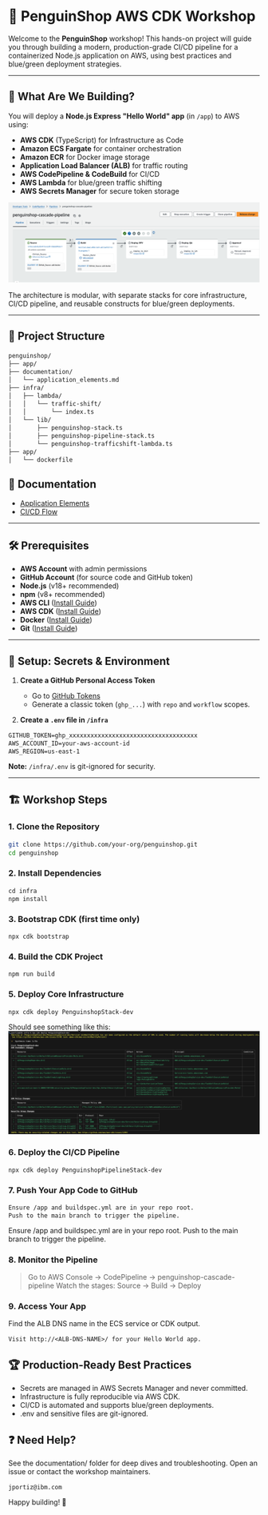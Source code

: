 # 🐧 PenguinShop AWS CDK Workshop

Welcome to the **PenguinShop** workshop! This hands-on project will guide you through building a modern, production-grade CI/CD pipeline for a containerized Node.js application on AWS, using best practices and blue/green deployment strategies.

---

## 🚀 What Are We Building?

You will deploy a **Node.js Express "Hello World" app** (in `/app`) to AWS using:

- **AWS CDK** (TypeScript) for Infrastructure as Code
- **Amazon ECS Fargate** for container orchestration
- **Amazon ECR** for Docker image storage
- **Application Load Balancer (ALB)** for traffic routing
- **AWS CodePipeline & CodeBuild** for CI/CD
- **AWS Lambda** for blue/green traffic shifting
- **AWS Secrets Manager** for secure token storage

![PenguinShop Architecture](documentation/images/cdicd_pipeline.png)

The architecture is modular, with separate stacks for core infrastructure, CI/CD pipeline, and reusable constructs for blue/green deployments.

---

## 📂 Project Structure
```
penguinshop/
├── app/                       
├── documentation/
│   └── application_elements.md
├── infra/
│   ├── lambda/
│   │   └── traffic-shift/
│   │       └── index.ts
│   └── lib/
│       ├── penguinshop-stack.ts
│       ├── penguinshop-pipeline-stack.ts
│       └── penguinshop-trafficshift-lambda.ts
├── app/                  
│   └── dockerfile
```

## 📖 Documentation

- [Application Elements](documentation/application_elements.md)
- [CI/CD Flow](documentation/application_flow.md)

---

## 🛠️ Prerequisites

- **AWS Account** with admin permissions
- **GitHub Account** (for source code and GitHub token)
- **Node.js** (v18+ recommended)
- **npm** (v8+ recommended)
- **AWS CLI** ([Install Guide](https://docs.aws.amazon.com/cli/latest/userguide/getting-started-install.html))
- **AWS CDK** ([Install Guide](https://docs.aws.amazon.com/cdk/v2/guide/getting_started.html))
- **Docker** ([Install Guide](https://www.docker.com/products/docker-desktop))
- **Git** ([Install Guide](https://git-scm.com/book/en/v2/Getting-Started-Installing-Git))

---

## 🔐 Setup: Secrets & Environment

1. **Create a GitHub Personal Access Token**  
   - Go to [GitHub Tokens](https://github.com/settings/tokens)
   - Generate a classic token (`ghp_...`) with `repo` and `workflow` scopes.

2. **Create a `.env` file in `/infra`**  
```
GITHUB_TOKEN=ghp_xxxxxxxxxxxxxxxxxxxxxxxxxxxxxxxxxxxx AWS_ACCOUNT_ID=your-aws-account-id
AWS_REGION=us-east-1
```
**Note:** `/infra/.env` is git-ignored for security.

---

## 🏗️ Workshop Steps

### 1. **Clone the Repository**

```sh
git clone https://github.com/your-org/penguinshop.git
cd penguinshop
```
### 2. Install Dependencies
```
cd infra
npm install
```

### 3. Bootstrap CDK (first time only)
```
npx cdk bootstrap
```

### 4. Build the CDK Project
```
npm run build
```

### 5. Deploy Core Infrastructure
```
npx cdk deploy PenguinshopStack-dev
```
Should see something like this:
![PenguinShop Architecture](documentation/images/cdk_deploy.png)

### 6. Deploy the CI/CD Pipeline
```
npx cdk deploy PenguinshopPipelineStack-dev
```

### 7. Push Your App Code to GitHub
```
Ensure /app and buildspec.yml are in your repo root.
Push to the main branch to trigger the pipeline.
```

Ensure /app and buildspec.yml are in your repo root.
Push to the main branch to trigger the pipeline.

### 8. Monitor the Pipeline
> Go to AWS Console → CodePipeline → penguinshop-cascade-pipeline
Watch the stages: Source → Build → Deploy

### 9. Access Your App
Find the ALB DNS name in the ECS service or CDK output.
```
Visit http://<ALB-DNS-NAME>/ for your Hello World app.
```

## 🏆 Production-Ready Best Practices
- Secrets are managed in AWS Secrets Manager and never committed.
- Infrastructure is fully reproducible via AWS CDK.
- CI/CD is automated and supports blue/green deployments.
- .env and sensitive files are git-ignored.

## ❓ Need Help?
See the documentation/ folder for deep dives and troubleshooting.
Open an issue or contact the workshop maintainers.
```
jportiz@ibm.com
```
Happy building! 🐧


